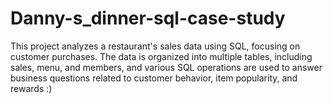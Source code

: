 # Danny-s_dinner-sql-case-study
This project analyzes a restaurant's sales data using SQL, focusing on customer purchases. The data is organized into multiple tables, including sales, menu, and members, and various SQL operations are used to answer business questions related to customer behavior, item popularity, and rewards :)
